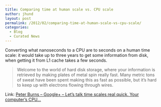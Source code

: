 ```yaml
---
title: Comparing time at human scale vs. CPU scale
author: jhund
layout: post
permalink: /2012/02/comparing-time-at-human-scale-vs-cpu-scale/
categories:
  - Blog
  - Curated News
---
```

Converting what nanoseconds to a CPU are to seconds on a human time scale: it would take up to three years to get some information from disk, when getting it from L1 cache takes a few seconds.

> Welcome to the world of hard disk storage, where your information is retrieved by making plates of metal spin really fast. Many metric tons of sweat have been spent making this as fast as possible, but it&#8217;s hard to keep up with electrons flowing through wires.

Link: [Peter Burns &#8211; Google+ &#8211; Let&#8217;s talk time scales real quick. Your computer&#8217;s CPU&hellip;][1]

 [1]: http://bit.ly/zESi6K